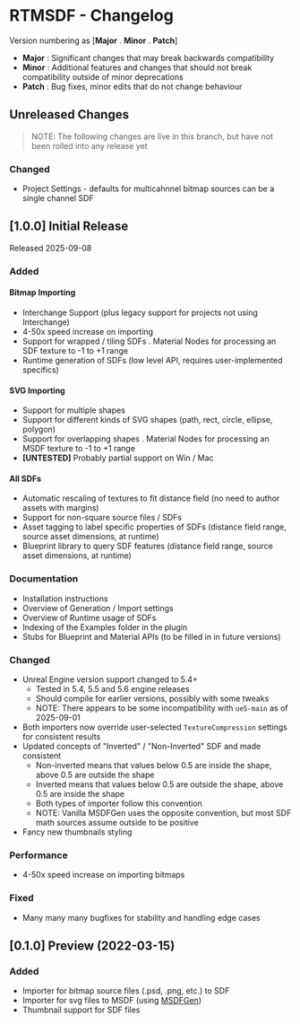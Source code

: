 # RTMSDF - Changelog
Version numbering as [**Major** . **Minor** . **Patch**]
- **Major** : Significant changes that may break backwards compatibility
- **Minor** : Additional features and changes that should not break compatibility outside of minor deprecations
- **Patch** : Bug fixes, minor edits that do not change behaviour

## Unreleased Changes
> NOTE: The following changes are live in this branch, but have not been rolled into any release yet

### Changed
- Project Settings - defaults for multicahnnel bitmap sources can be a single channel SDF

## [1.0.0] Initial Release
Released 2025-09-08

### Added
#### Bitmap Importing
- Interchange Support (plus legacy support for projects not using Interchange)
- 4-50x speed increase on importing
- Support for wrapped / tiling SDFs
. Material Nodes for processing an SDF texture to -1 to +1 range
- Runtime generation of SDFs (low level API, requires user-implemented specifics)

#### SVG Importing
- Support for multiple shapes
- Support for different kinds of SVG shapes (path, rect, circle, ellipse, polygon)
- Support for overlapping shapes
. Material Nodes for processing an MSDF texture to -1 to +1 range
- **[UNTESTED]** Probably partial support on Win / Mac

#### All SDFs
- Automatic rescaling of textures to fit distance field (no need to author assets with margins)
- Support for non-square source files / SDFs
- Asset tagging to label specific properties of SDFs (distance field range, source asset dimensions, at runtime)
- Blueprint library to query SDF features (distance field range, source asset dimensions, at runtime)

### Documentation
- Installation instructions
- Overview of Generation / Import settings
- Overview of Runtime usage of SDFs
- Indexing of the Examples folder in the plugin
- Stubs for Blueprint and Material APIs (to be filled in in future versions)

### Changed
- Unreal Engine version support changed to 5.4+
  - Tested in 5.4, 5.5 and 5.6 engine releases
  - Should compile for earlier versions, possibly with some tweaks
  - NOTE: There appears to be some incompatibility with `ue5-main` as of 2025-09-01
- Both importers now override user-selected `TextureCompression` settings for consistent results
- Updated concepts of "Inverted" / "Non-Inverted" SDF and made consistent 
  - Non-inverted means that values below 0.5 are inside the shape, above 0.5 are outside the shape
  - Inverted means that values below 0.5 are outside the shape, above 0.5 are inside the shape
  - Both types of importer follow this convention
  - NOTE: Vanilla MSDFGen uses the opposite convention, but most SDF math sources assume outside to be positive
- Fancy new thumbnails styling

### Performance
- 4-50x speed increase on importing bitmaps

### Fixed
- Many many many bugfixes for stability and handling edge cases

## [0.1.0] Preview (2022-03-15)
### Added 
- Importer for bitmap source files (.psd, .png, etc.) to SDF
- Importer for svg files to MSDF (using [MSDFGen](https://github.com/Chlumsky/msdfgen))
- Thumbnail support for SDF files